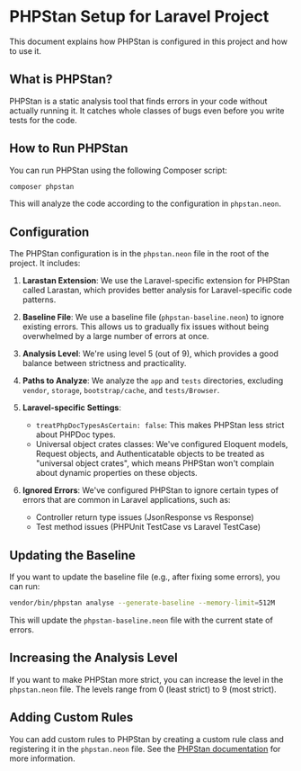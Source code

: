 # PHPStan Setup for Laravel Project

This document explains how PHPStan is configured in this project and how to use it.

## What is PHPStan?

PHPStan is a static analysis tool that finds errors in your code without actually running it. It catches whole classes of bugs even before you write tests for the code.

## How to Run PHPStan

You can run PHPStan using the following Composer script:

```bash
composer phpstan
```

This will analyze the code according to the configuration in `phpstan.neon`.

## Configuration

The PHPStan configuration is in the `phpstan.neon` file in the root of the project. It includes:

1. **Larastan Extension**: We use the Laravel-specific extension for PHPStan called Larastan, which provides better analysis for Laravel-specific code patterns.

2. **Baseline File**: We use a baseline file (`phpstan-baseline.neon`) to ignore existing errors. This allows us to gradually fix issues without being overwhelmed by a large number of errors at once.

3. **Analysis Level**: We're using level 5 (out of 9), which provides a good balance between strictness and practicality.

4. **Paths to Analyze**: We analyze the `app` and `tests` directories, excluding `vendor`, `storage`, `bootstrap/cache`, and `tests/Browser`.

5. **Laravel-specific Settings**:
   - `treatPhpDocTypesAsCertain: false`: This makes PHPStan less strict about PHPDoc types.
   - Universal object crates classes: We've configured Eloquent models, Request objects, and Authenticatable objects to be treated as "universal object crates", which means PHPStan won't complain about dynamic properties on these objects.

6. **Ignored Errors**: We've configured PHPStan to ignore certain types of errors that are common in Laravel applications, such as:
   - Controller return type issues (JsonResponse vs Response)
   - Test method issues (PHPUnit TestCase vs Laravel TestCase)

## Updating the Baseline

If you want to update the baseline file (e.g., after fixing some errors), you can run:

```bash
vendor/bin/phpstan analyse --generate-baseline --memory-limit=512M
```

This will update the `phpstan-baseline.neon` file with the current state of errors.

## Increasing the Analysis Level

If you want to make PHPStan more strict, you can increase the level in the `phpstan.neon` file. The levels range from 0 (least strict) to 9 (most strict).

## Adding Custom Rules

You can add custom rules to PHPStan by creating a custom rule class and registering it in the `phpstan.neon` file. See the [PHPStan documentation](https://phpstan.org/developing-extensions/rules) for more information.
